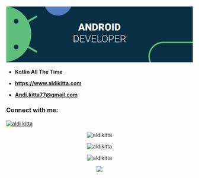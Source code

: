 <!-- ![](https://github.com/Aldikitta/Aldikitta/blob/main/BannerGit.png) -->
![](https://github.com/Aldikitta/Aldikitta/blob/main/GITHUB2.png)

<!-- <h1 align="center">I'm Aldi Kitta</h1> -->
<!-- <h3 align="center">Android Developer</h3> -->

<!-- <p align="left"> <img src="https://komarev.com/ghpvc/?username=aldikitta&label=Profile%20views&color=0e75b6&style=flat" alt="aldikitta" /> </p>
 -->
<!-- <p align="left"> <a href="https://github.com/ryo-ma/github-profile-trophy"><img src="https://github-profile-trophy.vercel.app/?username=aldikitta" alt="aldikitta" /></a> </p> -->

<!-- <p align="left"> <a href="https://twitter.com/aldikitta" target="blank"><img src="https://img.shields.io/twitter/follow/aldikitta?logo=twitter&style=for-the-badge" alt="aldikitta" /></a> </p> -->

- **Kotlin All The Time**

- **https://www.aldikitta.com**

- **Andi.kitta77@gmail.com**

<!-- - **All of my Jetpack Compose App use Material 3** -->

<h3 align="left">Connect with me:</h3>
<p align="left">
<a href="https://linkedin.com/in/aldikitta" target="blank"><img align="center" src="https://raw.githubusercontent.com/rahuldkjain/github-profile-readme-generator/master/src/images/icons/Social/linked-in-alt.svg" alt="aldi kitta" height="30" width="40" /></a>
</p>

<!-- <h3 align="left">Languages and Tools:</h3>
<p align="left"> <a href="https://developer.android.com" target="_blank" rel="noreferrer"> <img src="https://raw.githubusercontent.com/devicons/devicon/master/icons/android/android-original-wordmark.svg" alt="android" width="40" height="40"/> </a> <a href="https://www.figma.com/" target="_blank" rel="noreferrer"> <img src="https://www.vectorlogo.zone/logos/figma/figma-icon.svg" alt="figma" width="40" height="40"/> </a> <a href="https://firebase.google.com/" target="_blank" rel="noreferrer"> <img src="https://www.vectorlogo.zone/logos/firebase/firebase-icon.svg" alt="firebase" width="40" height="40"/> </a> <a href="https://www.adobe.com/in/products/illustrator.html" target="_blank" rel="noreferrer"> <img src="https://www.vectorlogo.zone/logos/adobe_illustrator/adobe_illustrator-icon.svg" alt="illustrator" width="40" height="40"/> </a> <a href="https://kotlinlang.org" target="_blank" rel="noreferrer"> <img src="https://www.vectorlogo.zone/logos/kotlinlang/kotlinlang-icon.svg" alt="kotlin" width="40" height="40"/> </a> <a href="https://www.adobe.com/products/xd.html" target="_blank" rel="noreferrer"> <img src="https://cdn.worldvectorlogo.com/logos/adobe-xd.svg" alt="xd" width="40" height="40"/> </a> </p> -->

<!-- <p><img align="center" src="https://github-readme-stats.vercel.app/api/top-langs?username=aldikitta&show_icons=true&locale=en&layout=compact" alt="aldikitta" /></p> -->

<p align="center"> <img src="https://github-readme-stats.vercel.app/api/top-langs?username=aldikitta&show_icons=true&theme=gotham" alt="aldikitta" />
 
<!-- ![Anurag's GitHub stats](https://github-readme-stats.vercel.app/api?username=aldikitta&show_icons=true&theme=radical) -->

 
<p align="center"> <img src="https://github-readme-stats.vercel.app/api?username=aldikitta&show_icons=true&locale=en&theme=gotham" alt="aldikitta" />
  
<p align="center"> <img src="https://github-readme-streak-stats.herokuapp.com/?user=aldikitta&show_icons=true&locale=en&theme=gotham" alt="aldikitta" />
 
<p align='center'> <img src='https://github-readme-stats.vercel.app/api/wakatime?username=aldikitta&show_icons=true&theme=gotham'/></p>


<!-- <p>&nbsp;<img align="center" src="https://github-readme-stats.vercel.app/api?username=aldikitta&show_icons=true&locale=en" alt="aldikitta" /></p> -->

<!-- <p><img align="center" src="https://github-readme-streak-stats.herokuapp.com/?user=aldikitta&" alt="aldikitta" /></p> -->
